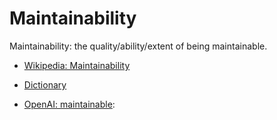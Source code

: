 # Maintainability

Maintainability: the quality/ability/extent of being maintainable.

<div data-chatgpt-prompt="explain maintainability (system quality attribute, non-functional requirement, cross-functional contraint)"></div>

* [Wikipedia: Maintainability](https://wikipedia.org/wiki/Maintainability)

* [Dictionary]()

* [OpenAI: maintainable](https:://openai.com): <div data-chatgpt-prompt="define maintainable (computers and software)"></div>
